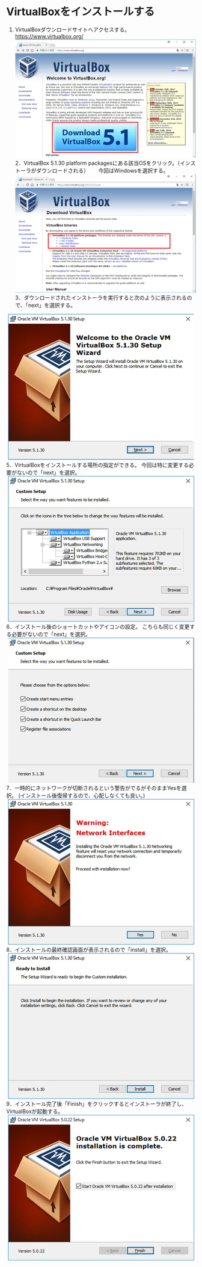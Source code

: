 # VirtualBoxをインストールする

1. VirtualBoxダウンロードサイトへアクセスする。https://www.virtualbox.org/
![web](image/virtualbox_web.jpg)  
2．VirtualBox 5.1.30 platform packagesにある該当OSをクリック。（インストーラがダウンロードされる）　　
今回はWindowsを選択する。
![select](image/virtualbox_select.jpg)  
3．ダウンロードされたインストーラを実行すると次のように表示されるので、「next」を選択する。 
<div align=center> 
  <img src=image/virtualbox_installer_begin.jpg>
</div>
5．VirtualBoxをインストールする場所の指定ができる。
今回は特に変更する必要がないので「next」を選択。
<div align=center> 
  <img src=image/virtualbox_installer_dir.jpg>
</div>  
6．インストール後のショートカットやアイコンの設定。
こちらも同じく変更する必要がないので「next」を選択。
<div align=center> 
  <img src=image/virtualbox_installer_icon.jpg>
</div>  
7．一時的にネットワークが切断されるという警告がでるがそのままYesを選択。  
(インストール後復帰するので、心配しなくても良い。)
<div align=center> 
  <img src=image/virtualbox_installer_warn.jpg>
</div>  
8．インストールの最終確認画面が表示されるので「install」を選択。
<div align=center> 
  <img src=image/virtualbox_installer_lastcheck.jpg>
</div>  
9．インストール完了後「Finish」をクリックするとインストーラが終了し、VirtualBoxが起動する。
<div align=center> 
  <img src=image/virtualbox_installer_finish.jpg>
</div>  
